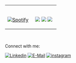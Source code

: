<table width="100%">
  <tr width="100%">
    <td width="50%">
      <br>

  [![Spotify](https://novatorem-indol-three.vercel.app/api/spotify)](https://open.spotify.com/user/gledrianregalagutierrez)
    </td>
    <td width="50%">
      <br>
      <p align="center">
        <img src="https://user-images.githubusercontent.com/68104451/114303700-c17c7900-9acf-11eb-8f5c-4b7c4673739c.gif">
        <img src="https://user-images.githubusercontent.com/68104451/114303706-c5100000-9acf-11eb-8ee4-0e75d8932f3e.gif">
        <img src="https://user-images.githubusercontent.com/68104451/114303707-c6412d00-9acf-11eb-897d-88840e56ec52.gif">
      </p>
    </td>
  </tr>
</table>
<br>
<p align="left">Connect with me:<br>

  [![Linkedin](https://img.shields.io/badge/linked-in-369?style=flat-square&logo=linkedin&logoColor=white&color=blue)](https://www.linkedin.com/in/gledrian-gutierrez-979a09211/)
  [![E-Mail](https://img.shields.io/badge/email-reveal-2a8?style=flat-square&logo=gmail&logoColor=white)](https://mailhide.io/e/F2v7qcOo)
  [![instagram](https://img.shields.io/badge/instagram-ig-red)](https://www.instagram.com/gledtmp/)
</p>
